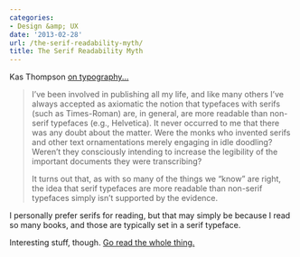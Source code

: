 ```yaml
---
categories:
- Design &amp; UX
date: '2013-02-28'
url: /the-serif-readability-myth/
title: The Serif Readability Myth
---
```


Kas Thompson <a href="http://asserttrue.blogspot.se/2013/01/the-serif-readability-myth.html">on typography...</a>

<blockquote>I’ve been involved in publishing all my life, and like many others I’ve always accepted as axiomatic the notion that typefaces with serifs (such as Times-Roman) are, in general, are more readable than non-serif typefaces (e.g., Helvetica). It never occurred to me that there was any doubt about the matter. Were the monks who invented serifs and other text ornamentations merely engaging in idle doodling? Weren’t they consciously intending to increase the legibility of the important documents they were transcribing?

It turns out that, as with so many of the things we “know” are right, the idea that serif typefaces are more readable than non-serif typefaces simply isn’t supported by the evidence.</blockquote>

I personally prefer serifs for reading, but that may simply be because I read so many books, and those are typically set in a serif typeface.

Interesting stuff, though. <a href="http://asserttrue.blogspot.se/2013/01/the-serif-readability-myth.html">Go read the whole thing.</a>